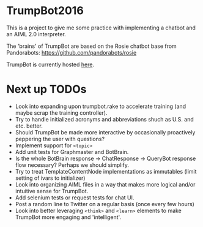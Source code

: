 # TrumpBot2016

This is a project to give me some practice with implementing a chatbot
and an AIML 2.0 interpreter.

The 'brains' of TrumpBot are based on the Rosie chatbot base from Pandorabots: https://github.com/pandorabots/rosie

TrumpBot is currently hosted [here](http://shielded-fortress-9359.herokuapp.com/).

# Next up TODOs

* Look into expanding upon trumpbot.rake to accelerate training (and maybe scrap the training controller).
* Try to handle initialized acronyms and abbreviations shuch as U.S. and etc. better.
* Should TrumpBot be made more interactive by occasionally proactively peppering the user with questions?
* Implement support for `<topic>`
* Add unit tests for Graphmaster and BotBrain.
* Is the whole BotBrain response -> ChatResponse -> QueryBot response flow necessary? Perhaps we should simplify.
* Try to treat TemplateContentNode implementations as immutables (limit setting of ivars to initializer)
* Look into organizing AIML files in a way that makes more logical and/or intuitive sense for TrumpBot.
* Add selenium tests or request tests for chat UI.
* Post a random line to Twitter on a regular basis (once every few hours)
* Look into better leveraging `<think>` and `<learn>` elements to make TrumpBot more engaging and 'intelligent'.
